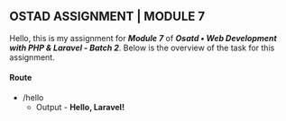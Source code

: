 ## OSTAD ASSIGNMENT | MODULE 7
Hello, this is my assignment for ***Module 7*** of ***Osatd • Web Development with PHP & Laravel - Batch 2***.
Below is the overview of the task for this assignment.

#### Route
* /hello
    * Output - **Hello, Laravel!**
